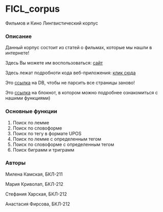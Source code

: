 # FICL_corpus
Фильмов и Кино Лингвистический корпус
### Описание
Данный корпус состоит из статей о фильмах, которые мы нашли в интернете!

Здесь Вы можете им воспользоваться: [сайт](ссылка)

Здесь лежат подробноти кода веб-приложения: [клик сюда](https://github.com/stefikh/web_corpus_fikl)

Это [ссылка](https://github.com/Milllkis/FICL_corpus/blob/main/textbase2.db) на DB, чтобы не парсить все страницы заново!

Это [ссылка](https://github.com/Milllkis/FICL_corpus/blob/main/%D0%A4%D0%B8%D0%9A%D0%9B_%D0%BA%D0%BE%D1%80%D0%BF%D1%83%D1%81.ipynb) на блокнот, в котором можно подробнее ознакомиться с нашими функциями)
### Основные функции
1) Поиск по лемме
2) Поиск по словоформе
3) Поиск по тегу в формате UPOS
4) Поиск по лемме с определенным тегом
5) Поиск по словоформе с определенным тегом
6) Поиск биграмм и триграмм
### Авторы
Милена Камская, БКЛ-211

Мария Криволап, БКЛ-212

Стефания Харская, БКЛ-212

Анастасия Фирсова, БКЛ-212
